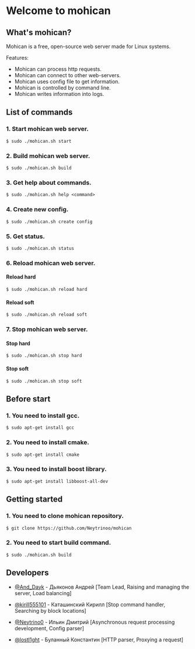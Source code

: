 # Welcome to mohican

## What's mohican?
Mohican is a free, open-source web server made for Linux systems.

Features:
* Mohican can process http requests.
* Mohican can connect to other web-servers.
* Mohican uses config file to get information.
* Mohican is controlled by command line.
* Mohican writes information into logs.

## List of commands
### 1. Start mohican web server.
```
$ sudo ./mohican.sh start
```

### 2. Build mohican web server.
```
$ sudo ./mohican.sh build
```

### 3. Get help about commands.
```
$ sudo ./mohican.sh help <command>
```

### 4. Create new config.
```
$ sudo ./mohican.sh create config
```

### 5. Get status.
```
$ sudo ./mohican.sh status
```

### 6. Reload mohican web server.

#### Reload hard
```
$ sudo ./mohican.sh reload hard
```

#### Reload soft
```
$ sudo ./mohican.sh reload soft
```

### 7. Stop mohican web server.

#### Stop hard
```
$ sudo ./mohican.sh stop hard
```

#### Stop soft
```
$ sudo ./mohican.sh stop soft
```

## Before start
### 1. You need to install gcc.
```
$ sudo apt-get install gcc
```

### 2. You need to install cmake.
```
$ sudo apt-get install cmake
```

### 3. You need to install boost library.
```
$ sudo apt-get install libboost-all-dev
```

## Getting started
### 1. You need to clone mohican repository.
```
$ git clone https://github.com/Neytrinoo/mohican
```

### 2. You need to start build command.
```
$ sudo ./mohican.sh build
```

## Developers
  
- [@And_Dayk](https://github.com/zdesbilaksenia) - Дьяконов Андрей [Team Lead, Raising and managing the server, Load balancing]
  
- [@kirill555101](https://github.com/kirill555101) - Каташинский Кирилл [Stop command handler, Searching by block locations]
  
- [@Neytrino0](https://github.com/Neytrinoo) - Ильин Дмитрий [Asynchronous request processing development, Config parser]
  
- [@lostl1ght](https://github.com/lostl1ght) - Буланный Константин [HTTP parser, Proxying a request]
  <br>
<br>
